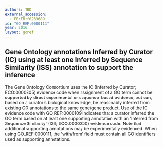 ```yaml
---
authors: TBD
external_accession:
  - FB:FBrf0233689
id: "GO_REF:0000111"
year: 2016
layout: goref
---
```


## Gene Ontology annotations Inferred by Curator (IC) using at least one Inferred by Sequence Similarity (ISS) annotation to support the inference

The Gene Ontology Consortium uses the IC (Inferred by Curator; ECO:0000305) evidence code when assignment of a GO term cannot be supported by direct experimental or sequence-based evidence, but can, based on a curator’s biological knowledge, be reasonably inferred from existing GO annotations to the same gene/gene product.  Use of the IC evidence code with GO_REF:0000109 indicates that a curator inferred the GO term based on at least one supporting annotation with an 'Inferred from Sequence Similarity' (ISS; ECO:0000250) evidence code.  Note that additional supporting annotations may be experimentally evidenced. When using GO_REF:0000111, the 'with/from' field must contain all GO identifiers used as supporting annotations.
